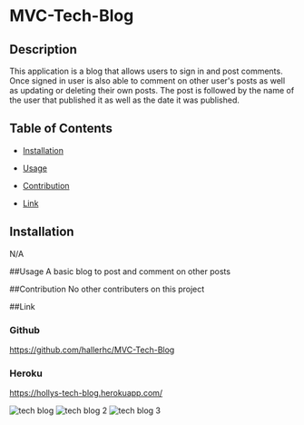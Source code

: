 # MVC-Tech-Blog

## Description
This application is a blog that allows users to sign in and post comments. Once signed in user is also able to comment on other user's posts as well as updating or deleting their own posts. The post is followed by the name of the user that published it as well as the date it was published.

## Table of Contents
* [Installation](#installation)

* [Usage](#usage)

* [Contribution](#contribution)

* [Link](#link)

## Installation
N/A

##Usage
A basic blog to post and comment on other posts

##Contribution
No other contributers on this project

##Link

### Github
https://github.com/hallerhc/MVC-Tech-Blog
### Heroku
https://hollys-tech-blog.herokuapp.com/

![tech blog](https://user-images.githubusercontent.com/100663920/181934248-3134b5d9-38d9-4fc1-ac37-55eb107acf1d.png)
![tech blog 2](https://user-images.githubusercontent.com/100663920/181934258-cda68abb-a628-4373-b544-822edbf1c904.png)
![tech blog 3](https://user-images.githubusercontent.com/100663920/181934265-f7e5719a-ca50-4c7a-90f4-eae8f8c285f3.png)
